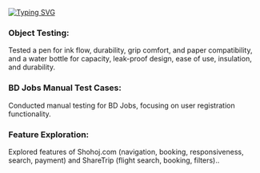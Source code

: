 <a href="https://git.io/typing-svg"><img src="https://readme-typing-svg.demolab.com?font=Fira+Code&pause=1000&center=true&vCenter=true&random=false&width=435&lines=Object+Testing+and+Feature+Exploration" alt="Typing SVG" /></a>


<div>

<h3><b>Object Testing:</b></h3>
<p>
  Tested a pen for ink flow, durability, grip comfort, and paper compatibility, and a water bottle for capacity, leak-proof design, ease of use, insulation, and durability.
</p>
<h3><b>BD Jobs Manual Test Cases:</b></h3>
<p>Conducted manual testing for BD Jobs, focusing on user registration functionality.</p>

<h3><b>Feature Exploration:</b></h3>
<p>Explored features of Shohoj.com (navigation, booking, responsiveness, search, payment) and ShareTrip (flight search, booking, filters)..</p>

  
</div>
